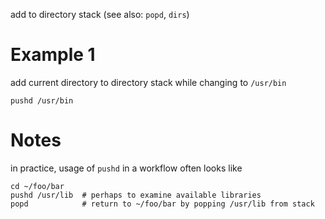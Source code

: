 
add to directory stack
(see also: `popd`, `dirs`)

# Example 1
add current directory to directory stack while changing to `/usr/bin`
```
pushd /usr/bin
```

# Notes
in practice, usage of `pushd` in a workflow often looks like
```
cd ~/foo/bar
pushd /usr/lib  # perhaps to examine available libraries
popd            # return to ~/foo/bar by popping /usr/lib from stack
```

